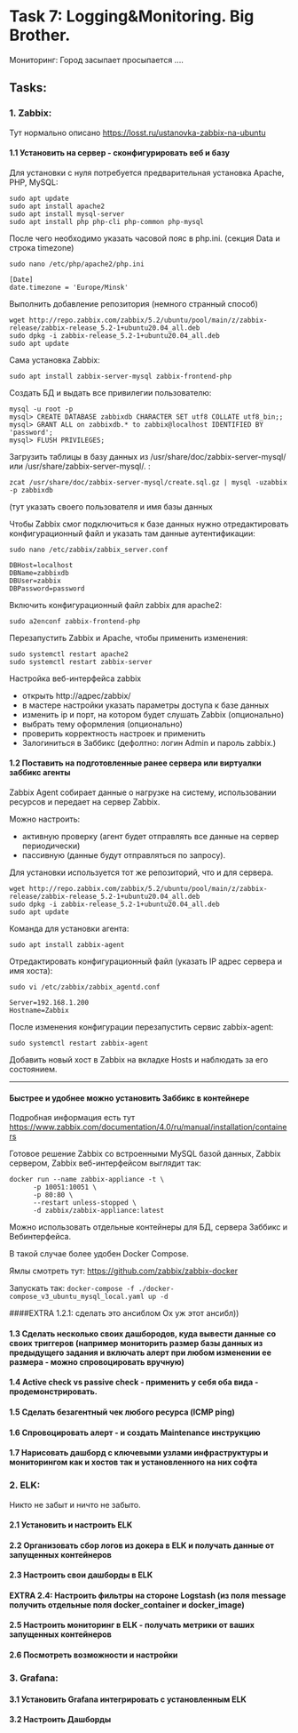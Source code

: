 # Task 7: Logging&Monitoring. Big Brother.
Мониторинг: Город засыпает просыпается ....
## Tasks:
### 1. Zabbix:
Тут нормально описано https://losst.ru/ustanovka-zabbix-na-ubuntu
#### 1.1 Установить на сервер - сконфигурировать веб и базу 
Для установки с нуля потребуется предварительная установка Apache, PHP, MySQL:
```
sudo apt update
sudo apt install apache2
sudo apt install mysql-server
sudo apt install php php-cli php-common php-mysql
```

После чего необходимо указать часовой пояс в php.ini. (секция Data и строка timezone)
```
sudo nano /etc/php/apache2/php.ini
```
```
[Date]
date.timezone = 'Europe/Minsk'
```
Выполнить добавление репозитория (немного странный способ)
```
wget http://repo.zabbix.com/zabbix/5.2/ubuntu/pool/main/z/zabbix-release/zabbix-release_5.2-1+ubuntu20.04_all.deb
sudo dpkg -i zabbix-release_5.2-1+ubuntu20.04_all.deb
sudo apt update
```
Сама установка Zabbix:
```
sudo apt install zabbix-server-mysql zabbix-frontend-php
```
Создать БД и выдать все привилегии пользователю:
```
mysql -u root -p
mysql> CREATE DATABASE zabbixdb CHARACTER SET utf8 COLLATE utf8_bin;;
mysql> GRANT ALL on zabbixdb.* to zabbix@localhost IDENTIFIED BY 'password';
mysql> FLUSH PRIVILEGES;
```

Загрузить таблицы в базу данных из /usr/share/doc/zabbix-server-mysql/ или /usr/share/zabbix-server-mysql/. :
```
zcat /usr/share/doc/zabbix-server-mysql/create.sql.gz | mysql -uzabbix -p zabbixdb
```
(тут указать своего пользователя и имя базы данных
 

Чтобы Zabbix смог подключиться к базе данных нужно отредактировать конфигурационный файл и указать там данные аутентификации:
```
sudo nano /etc/zabbix/zabbix_server.conf
```
```
DBHost=localhost
DBName=zabbixdb
DBUser=zabbix
DBPassword=password
```

Включить конфигурационный файл zabbix для apache2:
```
sudo a2enconf zabbix-frontend-php
```
Перезапустить Zabbix и Apache, чтобы применить изменения:
```
sudo systemctl restart apache2
sudo systemctl restart zabbix-server
```

Настройка веб-интерфейса zabbix

* открыть http://адрес/zabbix/ 
* в мастере настройки указать параметры доступа к базе данных
* изменить ip и порт, на котором будет слушать Zabbix (опционально)
* выбрать тему оформления (опционально)
* проверить корректность настроек и применить
* Залогиниться в Заббикс (дефолтно: логин Admin и пароль zabbix.)


#### 1.2 Поставить на подготовленные ранее сервера или виртуалки заббикс агенты 

Zabbix Agent собирает данные о нагрузке на систему, использовании ресурсов и передает на сервер Zabbix. 

Можно настроить: 
* активную проверку (агент будет отправлять все данные на сервер периодически)
* пассивную (данные будут отправляться по запросу).

Для установки используется тот же репозиторий, что и для сервера. 
```
wget http://repo.zabbix.com/zabbix/5.2/ubuntu/pool/main/z/zabbix-release/zabbix-release_5.2-1+ubuntu20.04_all.deb
sudo dpkg -i zabbix-release_5.2-1+ubuntu20.04_all.deb
sudo apt update
```

Команда для установки агента:
```
sudo apt install zabbix-agent
```
Отредактировать конфигурационный файл (указать IP адрес сервера и имя хоста):
```
sudo vi /etc/zabbix/zabbix_agentd.conf
```
```
Server=192.168.1.200
Hostname=Zabbix
```

После изменения конфигурации перезапустить сервис zabbix-agent:
```
sudo systemctl restart zabbix-agent
```

Добавить новый хост в Zabbix на вкладке Hosts и наблюдать за его состоянием.

------------------
#### Быстрее и удобнее можно установить Заббикс в контейнере 
Подробная информация есть тут https://www.zabbix.com/documentation/4.0/ru/manual/installation/containers

Готовое решение Zabbix со встроенными MySQL базой данных, Zabbix сервером, Zabbix веб-интерфейсом выглядит так:
```
docker run --name zabbix-appliance -t \
      -p 10051:10051 \
      -p 80:80 \
      --restart unless-stopped \
      -d zabbix/zabbix-appliance:latest
```
Можно использовать отдельные контейнеры для БД, сервера Заббикс и Вебинтерфейса. 

В такой случае более удобен Docker Compose.

Ямлы смотреть тут: https://github.com/zabbix/zabbix-docker

Запускать так: ``` docker-compose -f ./docker-compose_v3_ubuntu_mysql_local.yaml up -d ```


####EXTRA 1.2.1: сделать это ансиблом
Ох уж этот ансибл))

#### 1.3 Сделать несколько своих дашбородов, куда вывести данные со своих триггеров (например мониторить размер базы данных из предыдущего задания и включать алерт при любом изменении ее размера - можно спровоцировать вручную)


#### 1.4 Active check vs passive check - применить у себя оба вида - продемонстрировать.


#### 1.5 Сделать безагентный чек любого ресурса (ICMP ping)


#### 1.6 Спровоцировать алерт - и создать Maintenance инструкцию 


#### 1.7 Нарисовать дашборд с ключевыми узлами инфраструктуры и мониторингом как и хостов так и установленного на них софта





### 2. ELK: 


Никто не забыт и ничто не забыто.


#### 2.1 Установить и настроить ELK 


#### 2.2 Организовать сбор логов из докера в ELK и получать данные от запущенных контейнеров


#### 2.3 Настроить свои дашборды в ELK


#### EXTRA 2.4: Настроить фильтры на стороне Logstash (из поля message получить отдельные поля docker_container и docker_image)


#### 2.5 Настроить мониторинг в ELK - получать метрики от ваших запущенных контейнеров


#### 2.6 Посмотреть возможности и настройки




### 3. Grafana:


#### 3.1 Установить Grafana интегрировать с установленным ELK


#### 3.2 Настроить Дашборды



